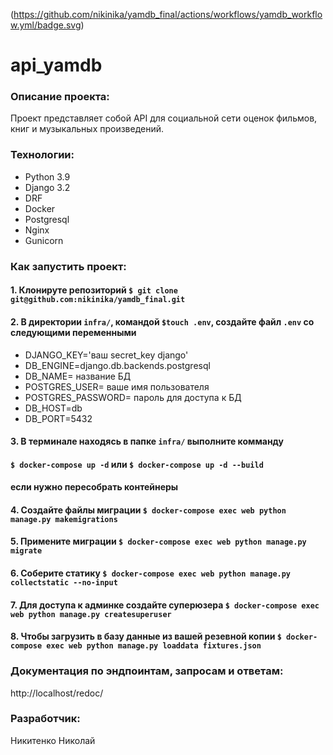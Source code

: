 (https://github.com/nikinika/yamdb_final/actions/workflows/yamdb_workflow.yml/badge.svg)
# api_yamdb
### Описание проекта:
Проект представляет собой API для социальной сети оценок фильмов, книг и музыкальных произведений.

### Технологии:
- Python 3.9  
- Django 3.2
- DRF
- Docker
- Postgresql
- Nginx
- Gunicorn

### Как запустить проект:
#### 1. Клонируте репозиторий `$ git clone git@github.com:nikinika/yamdb_final.git`
#### 2. В директории `infra/`, командой `$touch .env`, создайте файл `.env` со следующими переменными
- DJANGO_KEY='ваш secret_key django'
- DB_ENGINE=django.db.backends.postgresql
- DB_NAME= название БД
- POSTGRES_USER= ваше имя пользователя
- POSTGRES_PASSWORD= пароль для доступа к БД
- DB_HOST=db
- DB_PORT=5432
#### 3. В терминале находясь в папке `infra/` выполните комманду
#### `$ docker-compose up -d` или `$ docker-compose up -d --build`
#### если нужно пересобрать контейнеры
#### 4. Создайте файлы миграции `$ docker-compose exec web python manage.py makemigrations`
#### 5. Примените миграции `$ docker-compose exec web python manage.py migrate`
#### 6. Соберите статику `$ docker-compose exec web python manage.py collectstatic --no-input`
#### 7. Для доступа к админке создайте суперюзера `$ docker-compose exec web python manage.py createsuperuser`
#### 8. Чтобы загрузить в базу данные из вашей резевной копии `$ docker-compose exec web python manage.py loaddata fixtures.json`


### Документация по эндпоинтам, запросам и ответам:

http://localhost/redoc/

### Разработчик:
Никитенко Николай 
